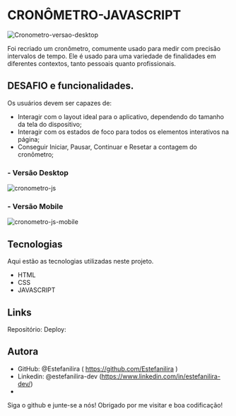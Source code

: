# CRONÔMETRO-JAVASCRIPT

![Cronometro-versao-desktop](https://github.com/Estefanilira/cronometro-js/assets/126111557/8a71ba49-f770-4e3f-8a96-4204334596b3)

Foi recriado um cronômetro, comumente usado para medir com precisão intervalos de tempo. 
Ele é usado para uma variedade de finalidades em diferentes contextos, tanto pessoais quanto profissionais. 

## DESAFIO e funcionalidades.

Os usuários devem ser capazes de:

* Interagir com o layout ideal para o aplicativo, dependendo do tamanho da tela do dispositivo;
* Interagir com os estados de foco para todos os elementos interativos na página;
* Conseguir Iniciar, Pausar, Continuar e Resetar a contagem do cronômetro;

### - Versão Desktop
  ![cronometro-js](https://github.com/Estefanilira/cronometro-js/assets/126111557/4d4a7deb-e825-4d1d-bf1e-f08a35879fe4)


### - Versão Mobile
  
  ![cronometro-js-mobile](https://github.com/Estefanilira/cronometro-js/assets/126111557/7b1183f5-5e26-4f15-acd0-6ca3c267ffb0)


## Tecnologias
Aqui estão as tecnologias utilizadas neste projeto.

* HTML
* CSS
* JAVASCRIPT


## Links
 Repositório:
 Deploy: 

 ## Autora

* GitHub: @Estefanilira ( https://github.com/Estefanilira )
* Linkedin: @estefanilira-dev (https://www.linkedin.com/in/estefanilira-dev/)
* 
Siga o github e junte-se a nós! Obrigado por me visitar e boa codificação!
